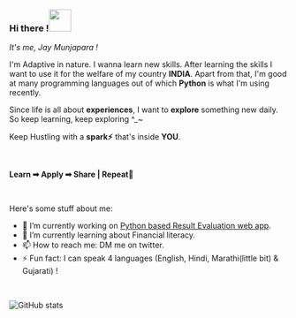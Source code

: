 ### Hi there !<img src="https://media.tenor.com/images/30169e4a670daf12443df7d2dd140176/tenor.gif" height="40">

*It's me, Jay Munjapara !*

<p>I'm Adaptive in nature. I wanna learn new skills. After learning the skills I want to use it for the welfare of my country <b>INDIA</b>. Apart from that, I'm good at many programming languages out of which <b>Python</b> is what I'm using recently.</p>
<p>Since life is all about <b>experiences</b>, I want to <b>explore</b> something new daily. So keep learning, keep exploring ^_~</p>
<p>Keep Hustling with a <b>spark⚡</b> that's inside <b>YOU</b>.</p> <br>
<p><b>Learn ➡ Apply ➡ Share | Repeat🔁</b></p>

<br>

<p>
Here's some stuff about me:

- 🔭 I’m currently working on [Python based Result Evaluation web app](https://github.com/jay-munjapara/Result-Evaluation).
- 🌱 I’m currently learning about Financial literacy.
- 📫 How to reach me: DM me on twitter.
- ⚡ Fun fact: I can speak 4 languages (English, Hindi, Marathi(little bit) & Gujarati) !
</p>

<br>

![GitHub stats](https://github-readme-stats.vercel.app/api?username=jay-munjapara&show_icons=true)

<!--
**jay-munjapara/jay-munjapara** is a ✨ _special_ ✨ repository because its `README.md` (this file) appears on your GitHub profile.

Here are some ideas to get you started:

- 🔭 I’m currently working on ...
- 🌱 I’m currently learning ...
- 👯 I’m looking to collaborate on ...
- 🤔 I’m looking for help with ...
- 💬 Ask me about ...
- 📫 How to reach me: ...
- 😄 Pronouns: ...
- ⚡ Fun fact: ...
-->
